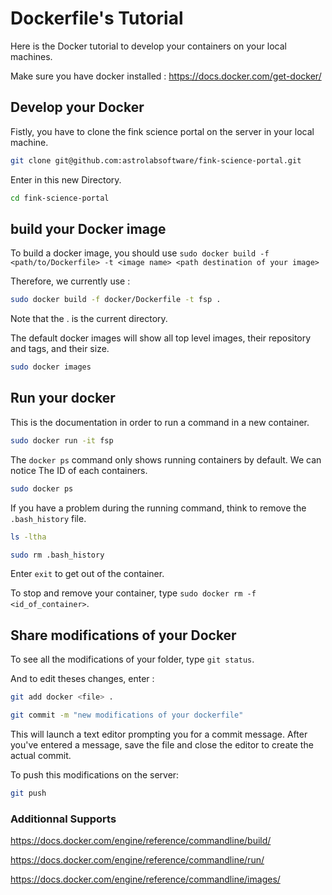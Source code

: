 # Dockerfile's Tutorial
Here is the Docker tutorial to develop your containers on your local machines.

Make sure you have docker installed : https://docs.docker.com/get-docker/


## Develop your Docker

Fistly, you have to clone the fink science portal on the server in your local machine.

```bash
git clone git@github.com:astrolabsoftware/fink-science-portal.git
```

Enter in this new Directory.

```bash
cd fink-science-portal
```

## build your Docker image

To build a docker image, you should use `sudo docker build -f <path/to/Dockerfile> -t <image name> <path destination of your image>`

Therefore, we currently use :

```bash
sudo docker build -f docker/Dockerfile -t fsp .
```
Note that the . is the current directory.

The default docker images will show all top level images, their repository and tags, and their size.

```bash
sudo docker images
```



## Run your docker

This is the documentation in order to run a command in a new container.

```bash
sudo docker run -it fsp
```

The `docker ps` command only shows running containers by default. We can notice The ID of each containers. 

```bash
sudo docker ps
```


If you have a problem during the running command, think to remove the `.bash_history` file.

```bash
ls -ltha
```
```bash
sudo rm .bash_history
```

Enter `exit` to get out of the container.

To stop and remove your container, type `sudo docker rm -f <id_of_container>`.


##

## Share modifications of your Docker

To see all the modifications of your folder, type `git status`.

And to edit theses changes, enter :
```bash
git add docker <file> .
```

```bash
git commit -m "new modifications of your dockerfile"
```
This will launch a text editor prompting you for a commit message. After you've entered a message, save the file and close the editor to create the actual commit.


To push this modifications on the server:

```bash
git push
```

### Additionnal Supports

https://docs.docker.com/engine/reference/commandline/build/ 

https://docs.docker.com/engine/reference/commandline/run/

https://docs.docker.com/engine/reference/commandline/images/
